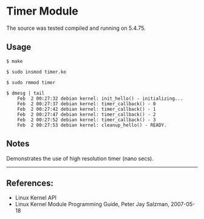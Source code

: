 # Timer Module

The source was tested compiled and running on 5.4.75.  

## Usage

```
$ make

$ sudo insmod timer.ko

$ sudo rmmod timer

$ dmesg | tail
    Feb  2 00:27:32 debian kernel: init_hello() - initializing...
    Feb  2 00:27:37 debian kernel: timer_callback() - 0
    Feb  2 00:27:42 debian kernel: timer_callback() - 1
    Feb  2 00:27:47 debian kernel: timer_callback() - 2
    Feb  2 00:27:52 debian kernel: timer_callback() - 3
    Feb  2 00:27:53 debian kernel: cleanup_hello() - READY.
```

## Notes

Demonstrates the use of high resolution timer (nano secs).  

---

## References:

 * Linux Kernel API
 * Linux Kernel Module Programming Guide, Peter Jay Salzman, 2007-05-18

